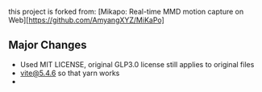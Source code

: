 this project is forked from: [Mikapo: Real-time MMD motion capture on Web][https://github.com/AmyangXYZ/MiKaPo]



## Major Changes

- Used MIT LICENSE, original GLP3.0 license still applies to original files
- vite@5.4.6 so that yarn works
- 
